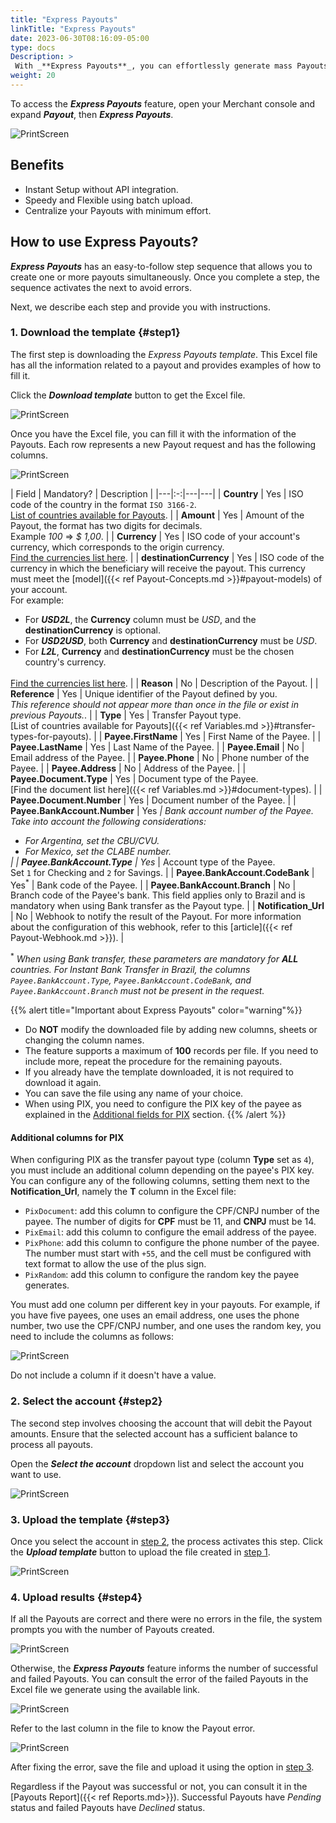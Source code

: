 ```yaml
---
title: "Express Payouts"
linkTitle: "Express Payouts"
date: 2023-06-30T08:16:09-05:00
type: docs
Description: >
 With _**Express Payouts**_, you can effortlessly generate mass Payouts by simply uploading an Excel file containing your payout requests without API integration. This streamlined process allows you to send multiple payments with ease and accuracy efficiently.
weight: 20
---
```


To access the _**Express Payouts**_ feature, open your Merchant console and expand ***Payout***, then ***Express Payouts***.

![PrintScreen](/assets/Payouts/Payouts13_en.png)

## Benefits
* Instant Setup without API integration.
* Speedy and Flexible using batch upload.
* Centralize your Payouts with minimum effort.

## How to use Express Payouts?
_**Express Payouts**_ has an easy-to-follow step sequence that allows you to create one or more payouts simultaneously. Once you complete a step, the sequence activates the next to avoid errors.

Next, we describe each step and provide you with instructions.

### 1. Download the template {#step1}
The first step is downloading the _Express Payouts template_. This Excel file has all the information related to a payout and provides examples of how to fill it.

Click the _**Download template**_ button to get the Excel file.

![PrintScreen](/assets/Payouts/Payouts14_en.png)

Once you have the Excel file, you can fill it with the information of the Payouts. Each row represents a new Payout request and has the following columns.

![PrintScreen](/assets/Payouts/Payouts15_en.png)

| Field | Mandatory? | Description |
|---|:-:|---|---|
 | **Country** | Yes | ISO code of the country in the format `ISO 3166-2`.<br>[List of countries available for Payouts](../overview.html#coverage). |
 | **Amount** | Yes | Amount of the Payout, the format has two digits for decimals.<br>Example _100_ => _$ 1,00_. |
 | **Currency** | Yes | ISO code of your account's currency, which corresponds to the origin currency.<br>[Find the currencies list here](../payouts-api/variables.html#currencies). |
 | **destinationCurrency** | Yes | ISO code of the currency in which the beneficiary will receive the payout. This currency must meet the [model]({{< ref  Payout-Concepts.md >}}#payout-models) of your account.<br>For example:<br><ul style="margin-bottom: initial;"><li>For _**USD2L**_, the **Currency** column must be _USD_, and the **destinationCurrency** is optional.</li><li>For _**USD2USD**_, both **Currency** and **destinationCurrency** must be _USD_.</li><li>For _**L2L**_, **Currency** and **destinationCurrency** must be the chosen country's currency.</li></ul><br>[Find the currencies list here](../payouts-api/variables.html#currencies). |
 | **Reason** | No | Description of the Payout. |
 | **Reference** | Yes | Unique identifier of the Payout defined by you.<br>_This reference should not appear more than once in the file or exist in previous Payouts._. |
 | **Type** | Yes | Transfer Payout type.<br>[List of countries available for Payouts]({{< ref Variables.md >}}#transfer-types-for-payouts). |
 | **Payee.FirstName** | Yes | First Name of the Payee. | 
 | **Payee.LastName** | Yes | Last Name of the Payee. | 
 | **Payee.Email** | No | Email address of the Payee. | 
 | **Payee.Phone** | No | Phone number of the Payee. | 
 | **Payee.Address** | No | Address of the Payee. | 
 | **Payee.Document.Type** | Yes | Document type of the Payee.<br>[Find the document list here]({{< ref Variables.md >}}#document-types). | 
 | **Payee.Document.Number** | Yes | Document number of the Payee. | 
 | **Payee.BankAccount.Number** | Yes<sup>*</sup> | Bank account number of the Payee.<br>Take into account the following considerations:<br><ul style="margin-bottom: initial;"><li>For Argentina, set the CBU/CVU.</li><li>For Mexico, set the CLABE number.</li></ul> |
 | **Payee.BankAccount.Type** | Yes<sup>*</sup> | Account type of the Payee.<br>Set `1` for Checking and `2` for Savings. |
 | **Payee.BankAccount.CodeBank** | Yes<sup>*</sup> | Bank code of the Payee. | 
 | **Payee.BankAccount.Branch** | No | Branch code of the Payee's bank. This field applies only to Brazil and is mandatory when using Bank transfer as the Payout type. | 
 | **Notification_Url** | No | Webhook to notify the result of the Payout. For more information about the configuration of this webhook, refer to this [article]({{< ref Payout-Webhook.md >}}). |

<sup>*</sup> _When using Bank transfer, these parameters are mandatory for_ ***ALL*** _countries. For Instant Bank Transfer in Brazil, the columns `Payee.BankAccount.Type`, `Payee.BankAccount.CodeBank`, and `Payee.BankAccount.Branch` must not be present in the request._

{{% alert title="Important about Express Payouts" color="warning"%}}
* Do **NOT** modify the downloaded file by adding new columns, sheets or changing the column names.
* The feature supports a maximum of **100** records per file. If you need to include more, repeat the procedure for the remaining payouts.
* If you already have the template downloaded, it is not required to download it again.
* You can save the file using any name of your choice.
* When using PIX, you need to configure the PIX key of the payee as explained in the [Additional fields for PIX](#additional-columns-for-pix) section.
{{% /alert %}}

#### Additional columns for PIX
When configuring PIX as the transfer payout type (column **Type** set as `4`), you must include an additional column depending on the payee's PIX key. You can configure any of the following columns, setting them next to the **Notification_Url**, namely the **T** column in the Excel file:

* `PixDocument`: add this column to configure the CPF/CNPJ number of the payee. The number of digits for **CPF** must be 11, and **CNPJ** must be 14.
* `PixEmail`: add this column to configure the email address of the payee.
* `PixPhone`: add this column to configure the phone number of the payee. The number must start with `+55`, and the cell must be configured with text format to allow the use of the plus sign. 
* `PixRandom`: add this column to configure the random key the payee generates.

You must add one column per different key in your payouts. For example, if you have five payees, one uses an email address, one uses the phone number, two use the CPF/CNPJ number, and one uses the random key, you need to include the columns as follows:

![PrintScreen](/assets/Payouts/Payouts23_en.png)

Do not include a column if it doesn't have a value.

### 2. Select the account {#step2}
The second step involves choosing the account that will debit the Payout amounts. Ensure that the selected account has a sufficient balance to process all payouts.

Open the _**Select the account**_ dropdown list and select the account you want to use.

![PrintScreen](/assets/Payouts/Payouts16_en.png)

### 3. Upload the template {#step3}
Once you select the account in [step 2](#step2), the process activates this step. Click the _**Upload template**_ button to upload the file created in [step 1](#step1).

![PrintScreen](/assets/Payouts/Payouts17_en.png)

### 4. Upload results {#step4}
If all the Payouts are correct and there were no errors in the file, the system prompts you with the number of Payouts created.

![PrintScreen](/assets/Payouts/Payouts18_en.png)

Otherwise, the _**Express Payouts**_  feature informs the number of successful and failed Payouts. You can consult the error of the failed Payouts in the Excel file we generate using the available link.

![PrintScreen](/assets/Payouts/Payouts19_en.png)

Refer to the last column in the file to know the Payout error.

![PrintScreen](/assets/Payouts/Payouts20_en.png)

After fixing the error, save the file and upload it using the option in [step 3](#step3).

Regardless if the Payout was successful or not, you can consult it in the [Payouts Report]({{< ref Reports.md>}}). Successful Payouts have _Pending_ status and failed Payouts have _Declined_ status. 
